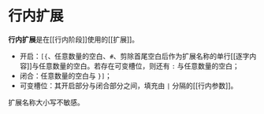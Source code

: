 # 行内扩展

**行内扩展**是在[[行内阶段]]使用的[[扩展]]。

- 开启：`[{`、任意数量的空白、`#`、剪除首尾空白后作为扩展名称的单行<wbr />
  [[逐字内容]]与任意数量的空白。若存在可变槽位，则还有 `:` 与任意数量的空白；
- 闭合：任意数量的空白与 `}]`；
- 可变槽位：其开启部分与闭合部分之间，填充由 `|` 分隔的[[行内参数]]。

扩展名称大小写不敏感。
